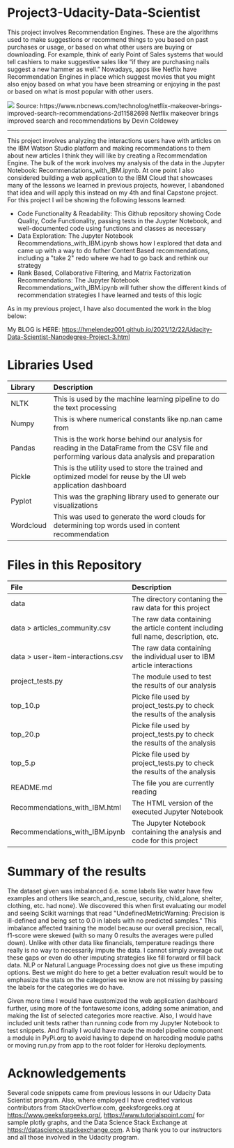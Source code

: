 # Project3-Udacity-Data-Scientist

This project involves Recommendation Engines. These are the algorithms used to make suggestions or recommend things to you based on past purchases or usage, or based on what other users are buying or downloading. For example, think of early Point of Sales systems that would tell cashiers to make suggestive sales like “if they are purchasing nails suggest a new hammer as well.” Nowadays, apps like Netflix have Recommendation Engines in place which suggest movies that you might also enjoy based on what you have been streaming or enjoying in the past or based on what is most popular with other users.

<img src='https://media-cldnry.s-nbcnews.com/image/upload/t_fit-1240w,f_auto,q_auto:best/streams/2013/November/131113/2D9672564-attachment.jpg'/>
Source: https://www.nbcnews.com/technolog/netflix-makeover-brings-improved-search-recommendations-2d11582698 Netflix makeover brings improved search and recommendations by Devin Coldewey

---
This project involves analyzing the interactions users have with articles on the IBM Watson Studio platform and making recommendations to them about new articles I think they will like by creating a Recommendation Engine. The bulk of the work involves my analysis of the data in the Jupyter Notebook: Recommendations_with_IBM.ipynb. At one point I also considered building a web application to the IBM Cloud that showcases many of the lessons we learned in previous projects, however, I abandoned that idea and will apply this instead on my 4th and final Capstone project. For this project I wil be showing the following lessons learned:

* Code Functionality & Readability: This Github repository showing Code Quality, Code Functionality, passing tests in the Juypter Notebook, and well-documented code using functions and classes as necessary
* Data Exploration: The Jupyter Notebook Recommendations_with_IBM.ipynb shows how I explored that data and came up with a way to do futher Content Based recommendations, including a "take 2" redo where we had to go back and rethink our strategy
* Rank Based, Collaborative Filtering, and Matrix Factorization Recommendations: The Jupyter Notebook Recommendations_with_IBM.ipynb will futher show the different kinds of recommendation strategies I have learned and tests of this logic

As in my previous project, I have also documented the work in the blog below:

My BLOG is HERE: https://hmelendez001.github.io/2021/12/22/Udacity-Data-Scientist-Nanodegree-Project-3.html

# Libraries Used
| Library | Description |
| :--- | :--- |
| NLTK | This is used by the machine learning pipeline to do the text processing |
| Numpy | This is where numerical constants like np.nan came from|
| Pandas | This is the work horse behind our analysis for reading in the DataFrame from the CSV file and performing various data analysis and preparation |
| Pickle | This is the utility used to store the trained and optimized model for reuse by the UI web application dashboard |
| Pyplot | This was the graphing library used to generate our visualizations |
| Wordcloud | This was used to generate the word clouds for determining top words used in content recommendation |

# Files in this Repository
| File | Description |
| :--- | :--- |
| data | The directory contaning the raw data for this project |
| data > articles_community.csv | The raw data containing the article content including full name, description, etc. |
| data > user-item-interactions.csv | The raw data containing the individual user to IBM article interactions |
| project_tests.py | The module used to test the results of our analysis |
| top_10.p | Picke file used by project_tests.py to check the results of the analysis |
| top_20.p | Picke file used by project_tests.py to check the results of the analysis |
| top_5.p | Picke file used by project_tests.py to check the results of the analysis |
| README.md | The file you are currently reading |
| Recommendations_with_IBM.html | The HTML version of the executed Jupyter Notebook |
| Recommendations_with_IBM.ipynb | The Jupyter Notebook containing the analysis and code for this project |

# Summary of the results
The dataset given was imbalanced (i.e. some labels like water have few examples and others like search_and_rescue, security, child_alone, shelter, clothing, etc. had none). We discovered this when first evaluating our model and seeing Scikit warnings that read "UndefinedMetricWarning: Precision is ill-defined and being set to 0.0 in labels with no predicted samples." This imbalance affected training the model because our overall precision, recall, f1-score were skewed (with so many 0 results the averages were pulled down). Unlike with other data like financials, temperature readings there really is no way to necessarily impute the data. I cannot simply average out these gaps or even do other imputing strategies like fill forward or fill back data. NLP or Natural Language Processing does not give us these imputing options. Best we might do here to get a better evaluation result would be to emphasize the stats on the categories we know are not missing by passing the labels for the categories we do have.
  
Given more time I would have customized the web application dashboard further, using more of the fontawesome icons, adding some animation, and making the list of selected categories more reactive. Also, I would have included unit tests rather than running code from my Jupyter Notebook to test snippets. And finally I would have made the model pipeline component a module in PyPi.org to avoid having to depend on harcoding module paths or moving run.py from app to the root folder for Heroku deployments.

# Acknowledgements
Several code snippets came from previous lessons in our Udacity Data Scientist program. Also, where employed I have credited various contributors from StackOverflow.com, geeksforgeeks.org at https://www.geeksforgeeks.org/, https://www.tutorialspoint.com/ for sample plotly graphs, and the Data Science Stack Exchange at https://datascience.stackexchange.com. A big thank you to our instructors and all those involved in the Udacity program.

